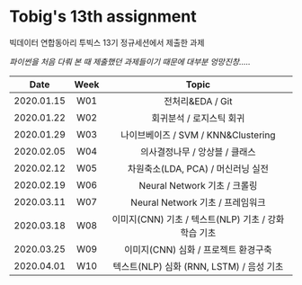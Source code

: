 # Tobig's 13th assignment

빅데이터 연합동아리 투빅스 13기 정규세션에서 제출한 과제 

_파이썬을 처음 다뤄 본 때 제출했던 과제들이기 때문에 대부분 엉망진창....._

|       Date       | Week | Topic |
|:----------------:|:----------------------------------------:|:----------:
| 2020.01.15 | W01 | 전처리&EDA / Git |
| 2020.01.22 | W02 | 회귀분석 / 로지스틱 회귀 |
| 2020.01.29 | W03 | 나이브베이즈 / SVM / KNN&Clustering |
| 2020.02.05 | W04 | 의사결정나무 / 앙상블 / 클래스 |
| 2020.02.12 | W05 | 차원축소(LDA, PCA) / 머신러닝 실전 |
| 2020.02.19 | W06 | Neural Network 기초 / 크롤링 |
| 2020.03.11 | W07 | Neural Network 기초 / 프레임워크 |
| 2020.03.18 | W08 | 이미지(CNN) 기초 / 텍스트(NLP) 기초 / 강화학습 기초 |
| 2020.03.25 | W09 | 이미지(CNN) 심화 / 프로젝트 환경구축 |
| 2020.04.01 | W10 | 텍스트(NLP) 심화 (RNN, LSTM) / 음성 기초 |
